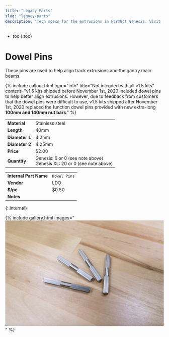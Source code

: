 ```yaml
---
title: "Legacy Parts"
slug: "legacy-parts"
description: "Tech specs for the extrusions in FarmBot Genesis. Visit [our shop](http://shop.farm.bot) to purchase parts."
---
```


* toc
{:toc}

# Dowel Pins

These pins are used to help align track extrusions and the gantry main beams.

{%
include callout.html
type="info"
title="Not inlcuded with all v1.5 kits"
content="v1.5 kits shipped before November 1st, 2020 included dowel pins to help better align extrusions. However, due to feedback from customers that the dowel pins were difficult to use, v1.5 kits shipped after November 1st, 2020 replaced the function dowel pins provided with new extra-long **100mm and 140mm nut bars**."
%}

|                              |                              |
|------------------------------|------------------------------|
|**Material**                  |Stainless steel
|**Length**                    |40mm
|**Diameter 1**                |4.2mm
|**Diameter 2**                |4.25mm
|**Price**                     |$2.00
|**Quantity**                  |Genesis: 6 or 0 (see note above)<br>Genesis XL: 20 or 0 (see note above)

|                              |                              |
|------------------------------|------------------------------|
|**Internal Part Name**        |`Dowel Pins`
|**Vendor**                    |LDO
|**$/pc**                      |$0.50
|**Notes**                     |
{:.internal}

{% include gallery.html images="
![legacy part](_images/dowel_pins.jpeg)
" %}

